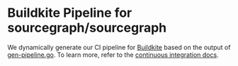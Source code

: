 # Buildkite Pipeline for sourcegraph/sourcegraph

We dynamically generate our CI pipeline for [Buildkite](https://buildkite.com/sourcegraph/sourcegraph) based on the output of [gen-pipeline.go](./gen-pipeline.go).
To learn more, refer to the [continuous integration docs](https://docs.sourcegraph.com/dev/background-information/ci).

